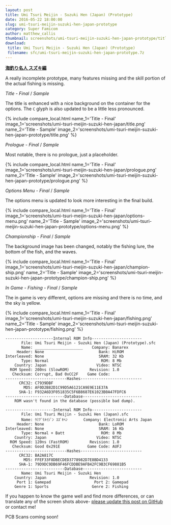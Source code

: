 ```yaml
---
layout: post
title: Umi Tsuri Meijin - Suzuki Hen (Japan) (Prototype)
date: 2016-05-22 18:00:00
slug: umi-tsuri-meijin-suzuki-hen-japan-prototype
category: Super Famicom
author: matthew_callis
thumbnail: screenshots/umi-tsuri-meijin-suzuki-hen-japan-prototype/title.png
download:
 title: Umi Tsuri Meijin - Suzuki Hen (Japan) (Prototype)
 filename: sfc/umi-tsuri-meijin-suzuki-hen-japan-prototype.7z
---
```


__[海釣り名人 スズキ編](https://superfamicom.org/info/umi-tsuri-meijin-suzuki-hen)__

A really incomplete prototype, many features missing and the skill portion of the actual fishing is missing.

_Title - Final_  / _Sample_

The title is enhanced with a nice background on the container for the options. The `C` glyph is also updated to be a little less pronounced.

{% include compare_local.html
    name_1='Title - Final'
    image_1='screenshots/umi-tsuri-meijin-suzuki-hen-japan/title.png'
    name_2='Title - Sample'
    image_2='screenshots/umi-tsuri-meijin-suzuki-hen-japan-prototype/title.png'
%}

_Prologue - Final_  / _Sample_

Most notable, there is no prologue, just a placeholder.

{% include compare_local.html
    name_1='Title - Final'
    image_1='screenshots/umi-tsuri-meijin-suzuki-hen-japan/prologue.png'
    name_2='Title - Sample'
    image_2='screenshots/umi-tsuri-meijin-suzuki-hen-japan-prototype/prologue.png'
%}

_Options Menu - Final_  / _Sample_

The options menu is updated to look more interesting in the final build.

{% include compare_local.html
    name_1='Title - Final'
    image_1='screenshots/umi-tsuri-meijin-suzuki-hen-japan/options-menu.png'
    name_2='Title - Sample'
    image_2='screenshots/umi-tsuri-meijin-suzuki-hen-japan-prototype/options-menu.png'
%}

_Championship - Final_  / _Sample_

The background image has been changed, notably the fishing lure, the bottom of the fish, and the waves.

{% include compare_local.html
    name_1='Title - Final'
    image_1='screenshots/umi-tsuri-meijin-suzuki-hen-japan/champion-ship.png'
    name_2='Title - Sample'
    image_2='screenshots/umi-tsuri-meijin-suzuki-hen-japan-prototype/champion-ship.png'
%}

_In Game - Fishing - Final_  / _Sample_

The in game is very different, options are missing and there is no time, and the sky is yellow.

{% include compare_local.html
    name_1='Title - Final'
    image_1='screenshots/umi-tsuri-meijin-suzuki-hen-japan/fishing.png'
    name_2='Title - Sample'
    image_2='screenshots/umi-tsuri-meijin-suzuki-hen-japan-prototype/fishing.png'
%}

```
---------------------Internal ROM Info----------------------
       File: Umi Tsuri Meijin - Suzuki Hen (Japan) (Prototype).sfc
       Name: _____________________    Company: Banarex
     Header: None                        Bank: HiROM
Interleaved: None                        SRAM: 32 Kb
       Type: Normal                       ROM: 8 Mb
    Country: Japan                      Video: NTSC
  ROM Speed: 200ns (SlowROM)         Revision: 1.0
   Checksum: Corrupt, Bad 0xCC2F    Game Code:
---------------------------Hashes---------------------------
      CRC32: C7939DBF
        MD5: AF0D2B82D1C99D5A6121CA9E9E11E37A
      SHA-1: F932A6D3F051835C5F6B8687E61023B0A47FDFC6
--------------------------Database--------------------------
    ROM wasn't found in the database (possible bad dump).

---------------------Internal ROM Info----------------------
       File: Umi Tsuri Meijin - Suzuki Hen (Japan).sfc
       Name: ｳﾐﾂﾞﾘﾒｲｼﾞﾝ ｽｽﾞｷﾍﾝ       Company: Electronic Arts Japan
     Header: None                        Bank: LoROM
Interleaved: None                        SRAM: 16 Kb
       Type: Normal + Batt                ROM: 8 Mb
    Country: Japan                      Video: NTSC
  ROM Speed: 120ns (FastROM)         Revision: 1.0
   Checksum: Good 0x291E            Game Code: AUFJ
---------------------------Hashes---------------------------
      CRC32: BA2A817C
        MD5: FFEF33F8DBECDED3778982D7E8BD4133
      SHA-1: 79D9DC9DB69F46FCDDBE9AFB42FC9B3CF69881B5
--------------------------Database--------------------------
       Name: Umi Tsuri Meijin - Suzuki Hen
    Country: Japan                   Revision: 1.0
     Port 1: Gamepad                   Port 2: Gamepad
    Genre 1: Sports                   Genre 2: Fishing
```

If you happen to know the game well and find more differences, or can translate any of the screen shots above- [please update this post on GitHub](https://github.com/MatthewCallis/eludevisibility.org) or contact me!

PCB Scans coming soon!
